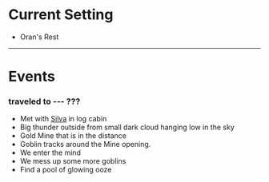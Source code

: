 # Current Setting
- Oran's Rest
---

# Events
### traveled to --- ???
-   Met with [Silva](obsidian://open?vault=DnD&file=Matter%20Campaign%2FPlayers%2FSilva) in log cabin
-   Big thunder outside from small dark cloud hanging low in the sky
-   Gold Mine that is in the distance
-   Goblin tracks around the Mine opening.
-   We enter the mind
-   We mess up some more goblins
-   Find a pool of glowing ooze